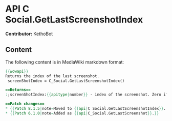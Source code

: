 # API C Social.GetLastScreenshotIndex

**Contributor:** KethoBot

## Content

The following content is in MediaWiki markdown format:

```mediawiki
{{wowapi}}
Returns the index of the last screenshot.
 screenShotIndex = C_Social.GetLastScreenshotIndex()

==Returns==
:;screenShotIndex:{{apitype|number}} - index of the screenshot. Zero if no screenshots have been taken yet.

==Patch changes==
* {{Patch 8.1.5|note=Moved to {{api|C Social.GetLastScreenshotIndex}}. The previous alias is deprecated. [https://www.townlong-yak.com/framexml/8.1.5/Blizzard_Deprecated/Deprecated_8_1_5.lua#37]}}
* {{Patch 6.1.0|note=Added as {{api|C_Social.GetLastScreenshot}}.}}
```